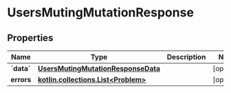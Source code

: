 
# UsersMutingMutationResponse

## Properties
Name | Type | Description | Notes
------------ | ------------- | ------------- | -------------
**&#x60;data&#x60;** | [**UsersMutingMutationResponseData**](UsersMutingMutationResponseData.md) |  |  [optional]
**errors** | [**kotlin.collections.List&lt;Problem&gt;**](Problem.md) |  |  [optional]



